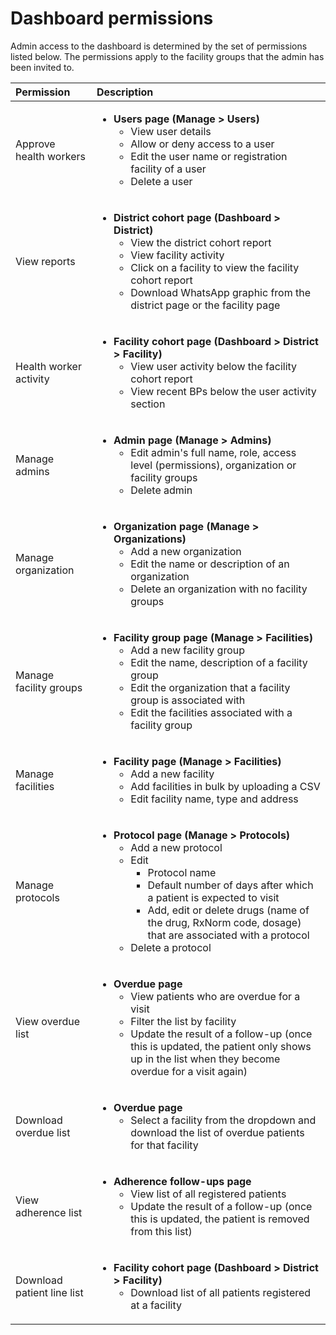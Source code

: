 # Dashboard permissions

Admin access to the dashboard is determined by the set of permissions listed below. The permissions apply to the facility groups that the admin has been invited to.

<table>
  <thead>
    <tr>
      <th style="text-align:left">Permission</th>
      <th style="text-align:left">Description</th>
    </tr>
  </thead>
  <tbody>
    <tr>
      <td style="text-align:left">Approve health workers</td>
      <td style="text-align:left">
        <ul>
          <li><b>Users page (Manage &gt; Users)</b>
            <ul>
              <li>View user details</li>
              <li>Allow or deny access to a user</li>
              <li>Edit the user name or registration facility of a user</li>
              <li>Delete a user</li>
            </ul>
          </li>
        </ul>
      </td>
    </tr>
    <tr>
      <td style="text-align:left">View reports</td>
      <td style="text-align:left">
        <ul>
          <li><b>District cohort page (Dashboard &gt; District)</b>
            <ul>
              <li>View the district cohort report</li>
              <li>View facility activity</li>
              <li>Click on a facility to view the facility cohort report</li>
              <li>Download WhatsApp graphic from the district page or the facility page</li>
            </ul>
          </li>
        </ul>
      </td>
    </tr>
    <tr>
      <td style="text-align:left">Health worker activity</td>
      <td style="text-align:left">
        <ul>
          <li><b>Facility cohort page (Dashboard &gt; District &gt; Facility)</b>
            <ul>
              <li>View user activity below the facility cohort report</li>
              <li>View recent BPs below the user activity section</li>
            </ul>
          </li>
        </ul>
      </td>
    </tr>
    <tr>
      <td style="text-align:left">Manage admins</td>
      <td style="text-align:left">
        <ul>
          <li><b>Admin page (Manage &gt; Admins)</b>
            <ul>
              <li>Edit admin&apos;s full name, role, access level (permissions), organization
                or facility groups</li>
              <li>Delete admin</li>
            </ul>
          </li>
        </ul>
      </td>
    </tr>
    <tr>
      <td style="text-align:left">Manage organization</td>
      <td style="text-align:left">
        <ul>
          <li><b>Organization page (Manage &gt; Organizations)</b>
            <ul>
              <li>Add a new organization</li>
              <li>Edit the name or description of an organization</li>
              <li>Delete an organization with no facility groups</li>
            </ul>
          </li>
        </ul>
      </td>
    </tr>
    <tr>
      <td style="text-align:left">Manage facility groups</td>
      <td style="text-align:left">
        <ul>
          <li><b>Facility group page (Manage &gt; Facilities)</b>
            <ul>
              <li>Add a new facility group</li>
              <li>Edit the name, description of a facility group</li>
              <li>Edit the organization that a facility group is associated with</li>
              <li>Edit the facilities associated with a facility group</li>
            </ul>
          </li>
        </ul>
      </td>
    </tr>
    <tr>
      <td style="text-align:left">Manage facilities</td>
      <td style="text-align:left">
        <ul>
          <li><b>Facility page (Manage &gt; Facilities)</b>
            <ul>
              <li>Add a new facility</li>
              <li>Add facilities in bulk by uploading a CSV</li>
              <li>Edit facility name, type and address</li>
            </ul>
          </li>
        </ul>
      </td>
    </tr>
    <tr>
      <td style="text-align:left">Manage protocols</td>
      <td style="text-align:left">
        <ul>
          <li><b>Protocol page (Manage &gt; Protocols)</b>
            <ul>
              <li>Add a new protocol</li>
              <li>Edit
                <ul>
                  <li>Protocol name</li>
                  <li>Default number of days after which a patient is expected to visit</li>
                  <li>Add, edit or delete drugs (name of the drug, RxNorm code, dosage) that
                    are associated with a protocol</li>
                </ul>
              </li>
              <li>Delete a protocol</li>
            </ul>
          </li>
        </ul>
      </td>
    </tr>
    <tr>
      <td style="text-align:left">View overdue list</td>
      <td style="text-align:left">
        <ul>
          <li><b>Overdue page</b>
            <ul>
              <li>View patients who are overdue for a visit</li>
              <li>Filter the list by facility</li>
              <li>Update the result of a follow-up (once this is updated, the patient only
                shows up in the list when they become overdue for a visit again)</li>
            </ul>
          </li>
        </ul>
      </td>
    </tr>
    <tr>
      <td style="text-align:left">Download overdue list</td>
      <td style="text-align:left">
        <p></p>
        <ul>
          <li><b>Overdue page</b>
            <ul>
              <li>Select a facility from the dropdown and download the list of overdue patients
                for that facility</li>
            </ul>
          </li>
        </ul>
      </td>
    </tr>
    <tr>
      <td style="text-align:left">View adherence list</td>
      <td style="text-align:left">
        <ul>
          <li><b>Adherence follow-ups page</b>
            <ul>
              <li>View list of all registered patients</li>
              <li>Update the result of a follow-up (once this is updated, the patient is
                removed from this list)</li>
            </ul>
          </li>
        </ul>
      </td>
    </tr>
    <tr>
      <td style="text-align:left">Download patient line list</td>
      <td style="text-align:left">
        <ul>
          <li><b>Facility cohort page (Dashboard &gt; District &gt; Facility)</b>
            <ul>
              <li>Download list of all patients registered at a facility</li>
            </ul>
          </li>
        </ul>
      </td>
    </tr>
  </tbody>
</table>